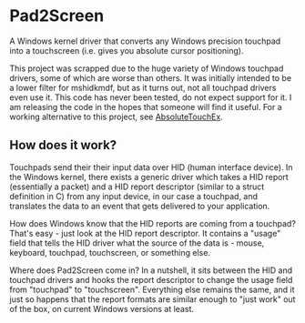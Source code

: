 # Pad2Screen

A Windows kernel driver that converts any Windows precision touchpad into a
touchscreen (i.e. gives you absolute cursor positioning).

This project was scrapped due to the huge variety of Windows touchpad drivers,
some of which are worse than others. It was initially intended to be a lower
filter for mshidkmdf, but as it turns out, not all touchpad drivers even use
it. This code has never been tested, do not expect support for it. I am
releasing the code in the hopes that someone will find it useful. For a working
alternative to this project, see
[AbsoluteTouchEx](https://github.com/apsun/AbsoluteTouchEx).

## How does it work?

Touchpads send their their input data over HID (human interface device).
In the Windows kernel, there exists a generic driver which takes a HID report
(essentially a packet) and a HID report descriptor (similar to a struct
definition in C) from any input device, in our case a touchpad, and
translates the data to an event that gets delivered to your application.

How does Windows know that the HID reports are coming from a touchpad?
That's easy - just look at the HID report descriptor. It contains a "usage"
field that tells the HID driver what the source of the data is - mouse,
keyboard, touchpad, touchscreen, or something else.

Where does Pad2Screen come in? In a nutshell, it sits between the HID and
touchpad drivers and hooks the report descriptor to change the usage field
from "touchpad" to "touchscreen". Everything else remains the same, and it
just so happens that the report formats are similar enough to "just work" out
of the box, on current Windows versions at least.
